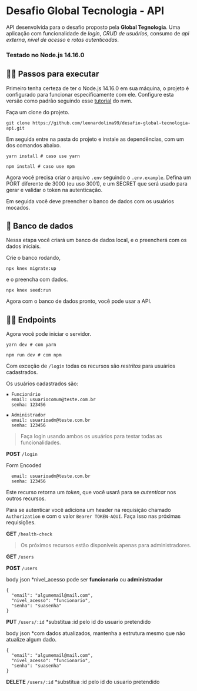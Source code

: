 # Desafio Global Tecnologia - API

API desenvolvida para o desafio proposto pela **Global Tegnologia**. Uma aplicação com funcionalidade de _login_, _CRUD de usuários_, consumo de _api externa_, _nível de acesso_ e _rotas autenticadas_.

### Testado no **Node.js 14.16.0**

## 🚶‍♂️ Passos para executar

Primeiro tenha certeza de ter o Node.js 14.16.0 em sua máquina, o projeto é configurado para funcionar especificamente com ele. Configure esta versão como padrão seguindo esse [tutorial](https://github.com/nvm-sh/nvm) do nvm.

Faça um clone do projeto.

```
git clone https://github.com/leonardolima99/desafio-global-tecnologia-api.git
```

Em seguida entre na pasta do projeto e instale as dependências, com um dos comandos abaixo.

```
yarn install # caso use yarn
```

```
npm install # caso use npm
```

Agora você precisa criar o arquivo `.env` seguindo o `.env.example`.
Defina um PORT diferente de 3000 (eu uso 3001), e um SECRET que será usado para gerar e validar o token na autenticação.

Em seguida você deve preencher o banco de dados com os usuários mocados.

## 🎲 Banco de dados

Nessa etapa você criará um banco de dados local, e o preencherá com os dados iniciais.

Crie o banco rodando,

```
npx knex migrate:up
```

e o preencha com dados.

```
npx knex seed:run
```

Agora com o banco de dados pronto, você pode usar a API.

## 🏃‍♂️ Endpoints

Agora você pode iniciar o servidor.

```
yarn dev # com yarn
```

```
npm run dev # com npm
```

Com exceção de `/login` todas os recursos são _restritos_ para usuários cadastrados.

Os usuários cadastrados são:

```
▪︎ Funcionário
  email: usuariocomum@teste.com.br
  senha: 123456

▪︎ Administrador
  email: usuarioadm@teste.com.br
  senha: 123456
```

> Faça login usando ambos os usuários para testar todas as funcionalidades.

**POST** `/login`

Form Encoded

```
  email: usuarioadm@teste.com.br
  senha: 123456
```

Este recurso retorna um _token_, que você usará para se _autenticar_ nos outros recursos.

Para se autenticar você adiciona um header na requisição chamado `Authorization` e com o valor `Bearer TOKEN-AQUI`. Faça isso nas próximas requisições.

**GET** `/health-check`

> Os próximos recursos estão disponíveis apenas para administradores.

**GET** `/users`

**POST** `/users`

body json \*nivel_acesso pode ser **funcionario** ou **administrador**

```
{
  "email": "algumemail@mail.com",
  "nivel_acesso": "funcionario",
  "senha": "suasenha"
}
```

**PUT** `/users/:id` \*substitua :id pelo id do usuario pretendido

body json \*com dados atualizados, mantenha a estrutura mesmo que não atualize algum dado.

```
{
  "email": "algumemail@mail.com",
  "nivel_acesso": "funcionario",
  "senha": "suasenha"
}
```

**DELETE** `/users/:id` \*substitua :id pelo id do usuario pretendido
